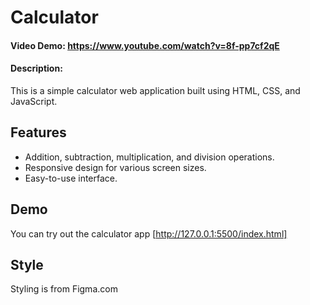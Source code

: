 # Calculator

#### Video Demo: <https://www.youtube.com/watch?v=8f-pp7cf2qE>

#### Description:

This is a simple calculator web application built using HTML, CSS, and JavaScript.

## Features

- Addition, subtraction, multiplication, and division operations.
- Responsive design for various screen sizes.
- Easy-to-use interface.

## Demo

You can try out the calculator app [http://127.0.0.1:5500/index.html]

## Style

Styling is from Figma.com
